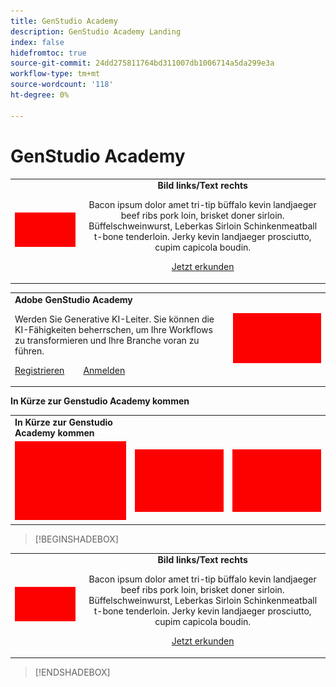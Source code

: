 ```yaml
---
title: GenStudio Academy
description: GenStudio Academy Landing
index: false
hidefromtoc: true
source-git-commit: 24dd275811764bd311007db1006714a5da299e3a
workflow-type: tm+mt
source-wordcount: '118'
ht-degree: 0%

---
```


# GenStudio Academy


<table>
 <tr style= "border: 0;">
  <td><img src="./assets/medium.png"></td>
  <td align="center"> <strong>Bild links/Text rechts</strong><p> Bacon ipsum dolor amet tri-tip büffalo kevin landjaeger beef ribs pork loin, brisket doner sirloin. Büffelschweinwurst, Leberkas Sirloin Schinkenmeatball t-bone tenderloin. Jerky kevin landjaeger prosciutto, cupim capicola boudin. <p><a href="https://business.adobe.com/products/genstudio.htmlL" rel="noreferrer" target="_blank" class="spectrum-Button spectrum-Button--fill spectrum-Button--accent spectrum-Button--sizeM"><span class="spectrum-Button-label has-no-wrap">Jetzt erkunden</span></a></td>
 </tr>
</table>

<table>
 <tr style= "border: 0;">
  <td> <strong>Adobe GenStudio Academy</strong><p> Werden Sie Generative KI-Leiter. Sie können die KI-Fähigkeiten beherrschen, um Ihre Workflows zu transformieren und Ihre Branche voran zu führen. <p><a href="https://business.adobe.com/products/genstudio.htmlL" rel="noreferrer" target="_blank" class="spectrum-Button spectrum-Button--fill spectrum-Button--accent spectrum-Button--sizeM"><span class="spectrum-Button-label has-no-wrap">Registrieren</span></a>          <a href="https://business.adobe.com/products/genstudio.htmlL" rel="noreferrer" target="_blank" class="spectrum-Button spectrum-Button--fill spectrum-Button--accent spectrum-Button--sizeM"><span class="spectrum-Button-label has-no-wrap">Anmelden</span></a></td>
  <td><img src="./assets/medium.png"></td>
 </tr>
</table>

**In Kürze zur Genstudio Academy kommen**
<table>
 <tr style= "border: 0;colspan: 2;">
  <td> <strong>In Kürze zur Genstudio Academy kommen</strong></td>
 </tr> 
 <tr> 
    <td align="left"><img src="./assets/small.png"></td>
    <td align="center"><img src="./assets/small.png"></td>
    <td align="right"><img src="./assets/small.png"></td>
 </tr>
</table>

>[!BEGINSHADEBOX]

<table>
 <tr style= "border: 0;">
  <td><img src="./assets/medium.png"></td>
  <td align="center"> <strong>Bild links/Text rechts</strong><p> Bacon ipsum dolor amet tri-tip büffalo kevin landjaeger beef ribs pork loin, brisket doner sirloin. Büffelschweinwurst, Leberkas Sirloin Schinkenmeatball t-bone tenderloin. Jerky kevin landjaeger prosciutto, cupim capicola boudin. <p><a href="https://business.adobe.com/products/genstudio.htmlL" rel="noreferrer" target="_blank" class="spectrum-Button spectrum-Button--fill spectrum-Button--accent spectrum-Button--sizeM"><span class="spectrum-Button-label has-no-wrap">Jetzt erkunden</span></a></td>
 </tr>
</table>

>[!ENDSHADEBOX]